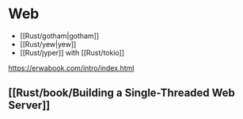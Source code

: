 # Web

- [[Rust/gotham|gotham]]
- [[Rust/yew|yew]]
- [[Rust/jyper]] with [[Rust/tokio]]

https://erwabook.com/intro/index.html

## [[Rust/book/Building a Single-Threaded Web Server]]